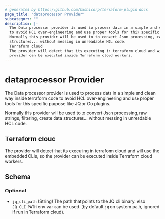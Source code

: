 ```yaml
---
# generated by https://github.com/hashicorp/terraform-plugin-docs
page_title: "dataprocessor Provider"
subcategory: ""
description: |-
  The Data processor provider is used to process data in a simple and clean way inside terraform code
  to avoid HCL over-engineering and use proper tools for this specific purpose like JQ or Go plugins.
  Normally this provider will be used to to convert Json processing, raw strings, filtering, create data
  structures... without messing in unreadable HCL code.
  Terraform cloud
  The provider will detect that its executing in terraform cloud and will use the embedded CLIs, so the
  provider can be executed inside Terraform cloud workers.
---
```


# dataprocessor Provider

The Data processor provider is used to process data in a simple and clean way inside terraform code
to avoid HCL over-engineering and use proper tools for this specific purpose like JQ or Go plugins.

Normally this provider will be used to to convert Json processing, raw strings, filtering, create data
structures... without messing in unreadable HCL code.

## Terraform cloud

The provider will detect that its executing in terraform cloud and will use the embedded CLIs, so the
provider can be executed inside Terraform cloud workers.



<!-- schema generated by tfplugindocs -->
## Schema

### Optional

- `jq_cli_path` (String) The path that points to the JQ cli binary. Also `JQ_CLI_PATH` env var can be used. (by default `jq` on system path, ignored if run in Terraform cloud).
